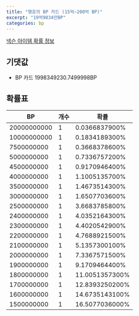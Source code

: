 ```yaml
---
title: "행운의 BP 카드 (15억~200억 BP)"
excerpt: "19억9834만BP"
categories: bp
---
```

[넥슨 아이템 확률 정보](http://iteminfo.nexon.com/probability/fco?sn=5778)

## 기댓값
  - BP 카드 1998349230.7499998BP

## 확률표

|BP|개수|확률|
|---|---|---|
|20000000000|1|0.0366837900%|
|10000000000|1|0.1834189300%|
|7500000000|1|0.3668378600%|
|5000000000|1|0.7336757200%|
|4500000000|1|0.9170946400%|
|4000000000|1|1.1005135700%|
|3500000000|1|1.4673514300%|
|3000000000|1|1.6507703600%|
|2500000000|1|3.6683785800%|
|2400000000|1|4.0352164300%|
|2300000000|1|4.4020542900%|
|2200000000|1|4.7688921500%|
|2100000000|1|5.1357300100%|
|2000000000|1|7.3367571500%|
|1900000000|1|9.1709464400%|
|1800000000|1|11.0051357300%|
|1700000000|1|12.8393250200%|
|1600000000|1|14.6735143100%|
|1500000000|1|16.5077036000%|
